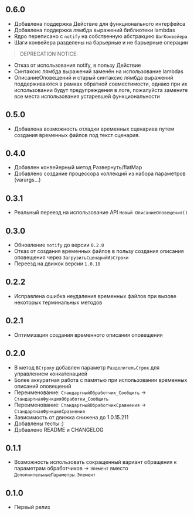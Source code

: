 ## 0.6.0
* Добавлена поддержка Действие для функционального интерфейса
* Добавлена поддержка лямбда выражений библиотеки lambdas
* Ядро переписано с `notify` на собственную абстракцию `ШагКонвейера`
* Шаги конвейера разделены на барьерные и не барьерные операции

> DEPRECATION NOTICE:

* Отказ от использования notify, в пользу Действие
* Синтаксис лямбда выражений заменён на использование lambdas
* ОписаниеОповещений и старый синтаксис лямбда выражений поддерживаются в рамках обратной совместимости, однако при их использовании будут предупреждения в логе, пожалуйста замените все места использования устаревшей функциональности

## 0.5.0

* Добавлена возможность отладки временных сценариев путем создания временных файлов под текст сценария.

## 0.4.0

* Добавлен конвейерный метод Развернуть/flatMap
* Добавлено создание процессора коллекций из набора параметров (varargs...)

## 0.3.1

* Реальный переезд на использование API `Новый ОписаниеОповещения()`

## 0.3.0

* Обновление `notify` до версии `0.2.0`
* Отказ от создания временных файлов в пользу создания описания оповещения через `ЗагрузитьСценарийИзСтроки`
* Переезд на движок версии `1.0.18`

## 0.2.2

* Исправлена ошибка неудаления временных файлов при вызове некоторых терминальных методов

## 0.2.1

* Оптимизация создания временного описания оповещения

## 0.2.0

* В метод `ВСтроку` добавлен параметр `РазделительСтрок` для управлением конкатенацией
* Более аккуратная работа с памятью при использовании временных описаний оповещений
* Переименование: `СтандартныйОбработчик_Сообщить` -> `СтандартнаяФункцияОбработки_Сообщить`
* Переименование: `СтандартныйОбработчикСравнения` -> `СтандартнаяФункцияСравнения`
* Зависимость от движка снижена до 1.0.15.211
* Добавлены тесты :)
* Добавлено README и CHANGELOG

## 0.1.1

* Возможность использовать сокращенный вариант обращения к параметрам обработчиков -> `Элемент` вместо `ДополнительныеПараметры.Элемент`

## 0.1.0

* Первый релиз
